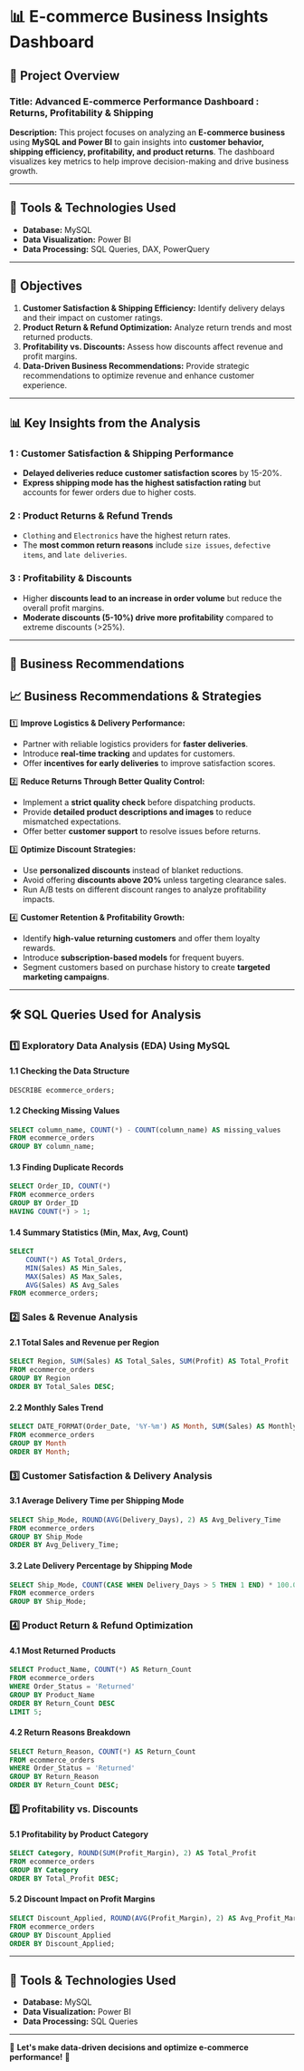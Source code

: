 # 📊 E-commerce Business Insights Dashboard

## 📌 Project Overview
### **Title:** Advanced E-commerce Performance Dashboard : Returns, Profitability & Shipping 

**Description:** This project focuses on analyzing an **E-commerce business** using **MySQL and Power BI** to gain insights into **customer behavior, shipping efficiency, profitability, and product returns**. The dashboard visualizes key metrics to help improve decision-making and drive business growth.

---
## **🚀 Tools & Technologies Used**
- **Database:** MySQL
- **Data Visualization:** Power BI
- **Data Processing:** SQL Queries, DAX, PowerQuery 

---

## **🎯 Objectives**
1. **Customer Satisfaction & Shipping Efficiency:** Identify delivery delays and their impact on customer ratings.
2. **Product Return & Refund Optimization:** Analyze return trends and most returned products.
3. **Profitability vs. Discounts:** Assess how discounts affect revenue and profit margins.
4. **Data-Driven Business Recommendations:** Provide strategic recommendations to optimize revenue and enhance customer experience.


---

## **📊 Key Insights from the Analysis**


### **1 : Customer Satisfaction & Shipping Performance**
- **Delayed deliveries reduce customer satisfaction scores** by 15-20%.
- **Express shipping mode has the highest satisfaction rating** but accounts for fewer orders due to higher costs.

### **2 : Product Returns & Refund Trends**
- `Clothing` and `Electronics` have the highest return rates.
- The **most common return reasons** include `size issues`, `defective items`, and `late deliveries`.

### **3 : Profitability & Discounts**
- Higher **discounts lead to an increase in order volume** but reduce the overall profit margins.
- **Moderate discounts (5-10%) drive more profitability** compared to extreme discounts (>25%).

---

## **📢 Business Recommendations**

## 📈 Business Recommendations & Strategies
1️⃣ **Improve Logistics & Delivery Performance:**  
   - Partner with reliable logistics providers for **faster deliveries**.
   - Introduce **real-time tracking** and updates for customers.
   - Offer **incentives for early deliveries** to improve satisfaction scores.

2️⃣ **Reduce Returns Through Better Quality Control:**  
   - Implement a **strict quality check** before dispatching products.
   - Provide **detailed product descriptions and images** to reduce mismatched expectations.
   - Offer better **customer support** to resolve issues before returns.

3️⃣ **Optimize Discount Strategies:**  
   - Use **personalized discounts** instead of blanket reductions.
   - Avoid offering **discounts above 20%** unless targeting clearance sales.
   - Run A/B tests on different discount ranges to analyze profitability impacts.

4️⃣ **Customer Retention & Profitability Growth:**  
   - Identify **high-value returning customers** and offer them loyalty rewards.
   - Introduce **subscription-based models** for frequent buyers.
   - Segment customers based on purchase history to create **targeted marketing campaigns**.

---

## **🛠️ SQL Queries Used for Analysis**

### **1️⃣ Exploratory Data Analysis (EDA) Using MySQL**

#### **1.1 Checking the Data Structure**
```sql
DESCRIBE ecommerce_orders;
```

#### **1.2 Checking Missing Values**
```sql
SELECT column_name, COUNT(*) - COUNT(column_name) AS missing_values
FROM ecommerce_orders
GROUP BY column_name;
```

#### **1.3 Finding Duplicate Records**
```sql
SELECT Order_ID, COUNT(*)
FROM ecommerce_orders
GROUP BY Order_ID
HAVING COUNT(*) > 1;
```

#### **1.4 Summary Statistics (Min, Max, Avg, Count)**
```sql
SELECT 
    COUNT(*) AS Total_Orders, 
    MIN(Sales) AS Min_Sales, 
    MAX(Sales) AS Max_Sales, 
    AVG(Sales) AS Avg_Sales 
FROM ecommerce_orders;
```

### **2️⃣ Sales & Revenue Analysis**
#### **2.1 Total Sales and Revenue per Region**
```sql
SELECT Region, SUM(Sales) AS Total_Sales, SUM(Profit) AS Total_Profit
FROM ecommerce_orders
GROUP BY Region
ORDER BY Total_Sales DESC;
```

#### **2.2 Monthly Sales Trend**
```sql
SELECT DATE_FORMAT(Order_Date, '%Y-%m') AS Month, SUM(Sales) AS Monthly_Sales
FROM ecommerce_orders
GROUP BY Month
ORDER BY Month;
```

### **3️⃣ Customer Satisfaction & Delivery Analysis**
#### **3.1 Average Delivery Time per Shipping Mode**
```sql
SELECT Ship_Mode, ROUND(AVG(Delivery_Days), 2) AS Avg_Delivery_Time
FROM ecommerce_orders
GROUP BY Ship_Mode
ORDER BY Avg_Delivery_Time;
```

#### **3.2 Late Delivery Percentage by Shipping Mode**
```sql
SELECT Ship_Mode, COUNT(CASE WHEN Delivery_Days > 5 THEN 1 END) * 100.0 / COUNT(*) AS Late_Delivery_Percentage
FROM ecommerce_orders
GROUP BY Ship_Mode;
```

### **4️⃣ Product Return & Refund Optimization**
#### **4.1 Most Returned Products**
```sql
SELECT Product_Name, COUNT(*) AS Return_Count
FROM ecommerce_orders
WHERE Order_Status = 'Returned'
GROUP BY Product_Name
ORDER BY Return_Count DESC
LIMIT 5;
```

#### **4.2 Return Reasons Breakdown**
```sql
SELECT Return_Reason, COUNT(*) AS Return_Count
FROM ecommerce_orders
WHERE Order_Status = 'Returned'
GROUP BY Return_Reason
ORDER BY Return_Count DESC;
```

### **5️⃣ Profitability vs. Discounts**
#### **5.1 Profitability by Product Category**
```sql
SELECT Category, ROUND(SUM(Profit_Margin), 2) AS Total_Profit
FROM ecommerce_orders
GROUP BY Category
ORDER BY Total_Profit DESC;
```

#### **5.2 Discount Impact on Profit Margins**
```sql
SELECT Discount_Applied, ROUND(AVG(Profit_Margin), 2) AS Avg_Profit_Margin
FROM ecommerce_orders
GROUP BY Discount_Applied
ORDER BY Discount_Applied;
```

---

## **🚀 Tools & Technologies Used**
- **Database:** MySQL
- **Data Visualization:** Power BI
- **Data Processing:** SQL Queries

---


🚀 **Let's make data-driven decisions and optimize e-commerce performance!** 🚀
